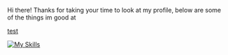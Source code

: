 Hi there! Thanks for taking your time to look at my profile, below are some of the things im good at

[test](https://img.shields.io/badge/Discord-7289DA?style=for-the-badge&logo=discord&logoColor=white)

[![My Skills](https://skillicons.dev/icons?i=discordjs,nodejs,mongodb)](https://skillicons.dev)
